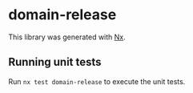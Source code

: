 # domain-release

This library was generated with [Nx](https://nx.dev).

## Running unit tests

Run `nx test domain-release` to execute the unit tests.
